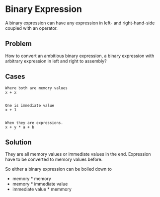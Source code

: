 # Binary Expression

A binary expression can have any expression in left- and right-hand-side coupled with an operator.

## Problem
How to convert an ambitious binary expression, a binary expression with arbitrary expression in left and right
to assembly?

## Cases


```
Where both are memory values
x + x


One is immediate value
x + 1


When they are expressions.
x + y * a + b
```


## Solution

They are all memory values or immediate values in the end. Expression have to be 
converted to memory values before.

So either a binary expression can be boiled down to 
* memory * memory
* memory * immediate value
* immediate value * memmory


